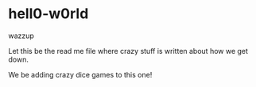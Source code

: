 # hell0-w0rld
wazzup

Let this be the read me file where crazy stuff is written about how we get down.

We be adding crazy dice games to this one!
